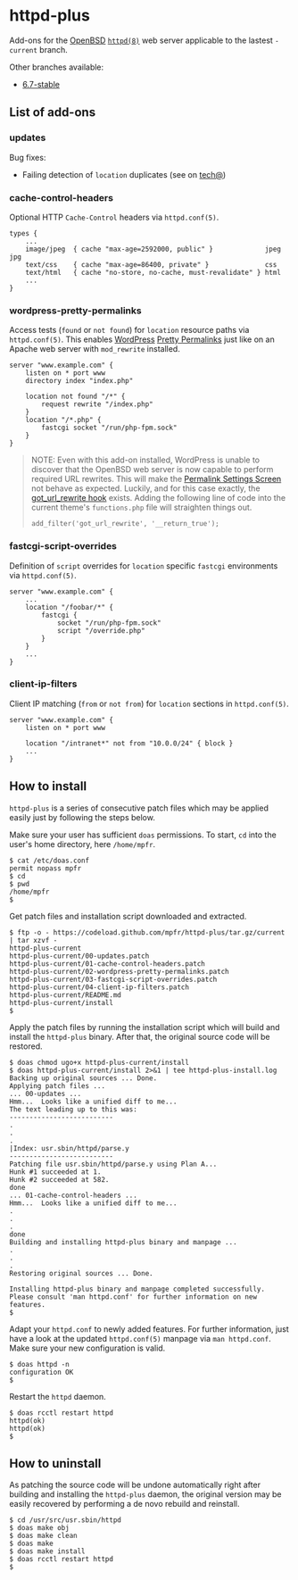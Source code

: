 # httpd-plus

Add-ons for the [OpenBSD](https://www.openbsd.org) [`httpd(8)`](http://man.openbsd.org/httpd) web server applicable to the lastest `-current` branch.

Other branches available:
* [6.7-stable](https://github.com/mpfr/httpd-plus/tree/6.7-stable)

## List of add-ons

### updates

Bug fixes:
* Failing detection of `location` duplicates (see on [tech@](https://marc.info/?l=openbsd-tech&m=157313087000813))

### cache-control-headers

Optional HTTP `Cache-Control` headers via `httpd.conf(5)`.

```
types {
	...
	image/jpeg  { cache "max-age=2592000, public" }             jpeg jpg
	text/css    { cache "max-age=86400, private" }              css
	text/html   { cache "no-store, no-cache, must-revalidate" } html
	...
}
```

### wordpress-pretty-permalinks

Access tests (`found` or `not found`) for `location` resource paths via `httpd.conf(5)`. This enables [WordPress](https://wordpress.org) [Pretty Permalinks](https://wordpress.org/support/article/using-permalinks/) just like on an Apache web server with `mod_rewrite` installed.

```
server "www.example.com" {
	listen on * port www
	directory index "index.php"

	location not found "/*" {
		request rewrite "/index.php"
	}
	location "/*.php" {
		fastcgi socket "/run/php-fpm.sock"
	}
}
```

> NOTE: Even with this add-on installed, WordPress is unable to discover that the OpenBSD web server is now capable to perform required URL rewrites. This will make the [Permalink Settings Screen](https://wordpress.org/support/article/settings-permalinks-screen/) not behave as expected. Luckily, and for this case exactly, the [got_url_rewrite hook](https://developer.wordpress.org/reference/hooks/got_url_rewrite/) exists. Adding the following line of code into the current theme's `functions.php` file will straighten things out.
>
> ```
> add_filter('got_url_rewrite', '__return_true');
> ```

### fastcgi-script-overrides

Definition of `script` overrides for `location` specific `fastcgi` environments via `httpd.conf(5)`.

```
server "www.example.com" {
	...
	location "/foobar/*" {
		fastcgi {
			socket "/run/php-fpm.sock"
			script "/override.php"
		}
	}
	...
}
```

### client-ip-filters

Client IP matching (`from` or `not from`) for `location` sections in `httpd.conf(5)`.

```
server "www.example.com" {
	listen on * port www

	location "/intranet*" not from "10.0.0/24" { block }
	...
}
```

## How to install

`httpd-plus` is a series of consecutive patch files which may be applied easily just by following the steps below.

Make sure your user has sufficient `doas` permissions. To start, `cd` into the user's home directory, here `/home/mpfr`.

```
$ cat /etc/doas.conf
permit nopass mpfr
$ cd
$ pwd
/home/mpfr
$
```

Get patch files and installation script downloaded and extracted.

```
$ ftp -o - https://codeload.github.com/mpfr/httpd-plus/tar.gz/current | tar xzvf -
httpd-plus-current
httpd-plus-current/00-updates.patch
httpd-plus-current/01-cache-control-headers.patch
httpd-plus-current/02-wordpress-pretty-permalinks.patch
httpd-plus-current/03-fastcgi-script-overrides.patch
httpd-plus-current/04-client-ip-filters.patch
httpd-plus-current/README.md
httpd-plus-current/install
$
```

Apply the patch files by running the installation script which will build and install the `httpd-plus` binary. After that, the original source code will be restored.

```
$ doas chmod ugo+x httpd-plus-current/install
$ doas httpd-plus-current/install 2>&1 | tee httpd-plus-install.log
Backing up original sources ... Done.
Applying patch files ...
... 00-updates ...
Hmm...  Looks like a unified diff to me...
The text leading up to this was:
--------------------------
.
.
.
|Index: usr.sbin/httpd/parse.y
--------------------------
Patching file usr.sbin/httpd/parse.y using Plan A...
Hunk #1 succeeded at 1.
Hunk #2 succeeded at 582.
done
... 01-cache-control-headers ...
Hmm...  Looks like a unified diff to me...
.
.
.
done
Building and installing httpd-plus binary and manpage ...
.
.
.
Restoring original sources ... Done.

Installing httpd-plus binary and manpage completed successfully.
Please consult 'man httpd.conf' for further information on new features.
$
```

Adapt your `httpd.conf` to newly added features. For further information, just have a look at the updated `httpd.conf(5)` manpage via `man httpd.conf`. Make sure your new configuration is valid.

```
$ doas httpd -n
configuration OK
$
```

Restart the `httpd` daemon.

```
$ doas rcctl restart httpd
httpd(ok)
httpd(ok)
$
```

## How to uninstall

As patching the source code will be undone automatically right after building and installing the `httpd-plus` daemon, the original version may be easily recovered by performing a de novo rebuild and reinstall.

```
$ cd /usr/src/usr.sbin/httpd
$ doas make obj
$ doas make clean
$ doas make
$ doas make install
$ doas rcctl restart httpd
$
```
